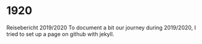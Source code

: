 # 1920
Reisebericht 2019/2020
To document a bit our journey during 2019/2020, I tried to set up a page on github with jekyll.
